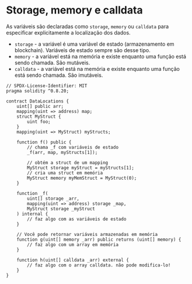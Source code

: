 # Storage, memory e calldata

As variáveis são declaradas como `storage`, `memory` ou `calldata` para especificar explicitamente a localização dos dados.

- `storage` - a variável é uma variável de estado (armazenamento em blockchain). Variáveis de estado sempre são desse tipo.
- `memory` - a variável está na memória e existe enquanto uma função está sendo chamada. São mutáveis.
- `calldata` - a variável está na memória e existe enquanto uma função está sendo chamada. São imutáveis.

```solidity
// SPDX-License-Identifier: MIT
pragma solidity ^0.8.20;

contract DataLocations {
    uint[] public arr;
    mapping(uint => address) map;
    struct MyStruct {
        uint foo;
    }
    mapping(uint => MyStruct) myStructs;

    function f() public {
        // chama _f com variáveis de estado
        _f(arr, map, myStructs[1]);

        // obtém a struct de um mapping
        MyStruct storage myStruct = myStructs[1];
        // cria uma struct em memória
        MyStruct memory myMemStruct = MyStruct(0);
    }

    function _f(
        uint[] storage _arr,
        mapping(uint => address) storage _map,
        MyStruct storage _myStruct
    ) internal {
        // faz algo com as variáveis de estado
    }

    // Você pode retornar variáveis armazenadas em memória
    function g(uint[] memory _arr) public returns (uint[] memory) {
        // faz algo com um array em memória
    }

    function h(uint[] calldata _arr) external {
        // faz algo com o array calldata. não pode modifica-lo!
    }
}
```